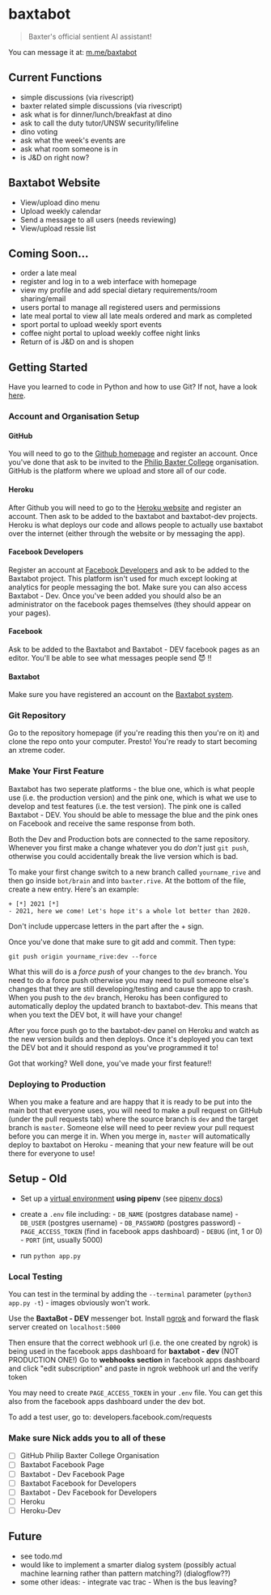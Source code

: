 # baxtabot

> Baxter's official sentient AI assistant!

You can message it at: [m.me/baxtabot](https://m.me/baxtabot)

## Current Functions

- simple discussions (via rivescript)
- baxter related simple discussions (via rivescript)
- ask what is for dinner/lunch/breakfast at dino
- ask to call the duty tutor/UNSW security/lifeline
- dino voting
- ask what the week's events are
- ask what room someone is in
- is J&D on right now?

## Baxtabot Website

- View/upload dino menu
- Upload weekly calendar
- Send a message to all users (needs reviewing)
- View/upload ressie list

## Coming Soon...

- order a late meal
- register and log in to a web interface with homepage
- view my profile and add special dietary requirements/room sharing/email
- users portal to manage all registered users and permissions
- late meal portal to view all late meals ordered and mark as completed
- sport portal to upload weekly sport events
- coffee night portal to upload weekly coffee night links
- Return of is J&D on and is shopen

## Getting Started

Have you learned to code in Python and how to use Git? If not, have a look [here](python_tutorial.md).

### Account and Organisation Setup

#### GitHub

You will need to go to the [Github homepage](https://github.com/) and register an account. Once you've done that ask to be invited to the [Philip  Baxter College](https://github.com/Baxter-College/) organisation. GitHub is the platform where we upload and store all of our code. 

#### Heroku

After Github you will need to go to the [Heroku website](https://id.heroku.com/login) and register an account. Then ask to be added to the baxtabot and baxtabot-dev projects. Heroku is what deploys our code and allows people to actually use baxtabot over the internet (either through the website or by messaging the app).

#### Facebook Developers

Register an account at [Facebook Developers](https://developers.facebook.com) and ask to be added to the Baxtabot project. This platform isn't used for much except looking at analytics for people messaging the bot. Make sure you can also access Baxtabot - Dev. Once you've been added you should also be an administrator on the facebook pages themselves (they should appear on your pages).

#### Facebook

Ask to be added to the Baxtabot and Baxtabot - DEV facebook pages as an editor. You'll be able to see what messages people send 😈 !!

#### Baxtabot

Make sure you have registered an account on the [Baxtabot system](http://baxtabot.herokuapp.com). 

### Git Repository

Go to the repository homepage (if you're reading this then you're on it) and clone the repo onto your computer. Presto! You're ready to start becoming an xtreme coder.

### Make Your First Feature

Baxtabot has two seperate platforms - the blue one, which is what people use (i.e. the production version) and the pink one, which is what we use to develop and test features (i.e. the test version). The pink one is called Baxtabot - DEV. You should be able to message the blue and the pink ones on Facebook and receive the same response from both. 

Both the Dev and Production bots are connected to the same repository. Whenever you first make a change whatever you do *don't* just `git push`, otherwise you could accidentally break the live version which is bad.

To make your first change switch to a new branch called `yourname_rive` and then go inside `bot/brain` and into `baxter.rive`. At the bottom of the file, create a new entry. Here's an example:

```
+ [*] 2021 [*]
- 2021, here we come! Let's hope it's a whole lot better than 2020.
```

Don't include uppercase letters in the part after the + sign.

Once you've done that make sure to git add and commit. Then type:

```
git push origin yourname_rive:dev --force
```

What this will do is a *force push* of your changes to the `dev` branch. You need to do a force push otherwise you may need to pull someone else's changes that they are still developing/testing and cause the app to crash. When you push to the `dev` branch, Heroku has been configured to automatically deploy the updated branch to baxtabot-dev. This means that when you text the DEV bot, it will have your change!

After you force push go to the baxtabot-dev panel on Heroku and watch as the new version builds and then deploys. Once it's deployed you can text the DEV bot and it should respond as you've programmed it to!

Got that working? Well done, you've made your first feature!!

### Deploying to Production

When you make a feature and are happy that it is ready to be put into the main bot that everyone uses, you will need to make a pull request on GitHub (under the pull requests tab) where the source branch is `dev` and the target branch is `master`. Someone else will need to peer review your pull request before you can merge it in. When you merge in, `master` will automatically deploy to baxtabot on Heroku - meaning that your new feature will be out there for everyone to use!

## Setup - Old

- Set up a [virtual environment](https://docs.python-guide.org/dev/virtualenvs/) **using pipenv** (see [pipenv docs](https://docs.pipenv.org/))

- create a `.env` file including: - `DB_NAME` (postgres database name) - `DB_USER` (postgres username) - `DB_PASSWORD` (postgres password) - `PAGE_ACCESS_TOKEN` (find in facebook apps dashboard) - `DEBUG` (int, 1 or 0) - `PORT` (int, usually 5000)

- run `python app.py`

### Local Testing

You can test in the terminal by adding the `--terminal` parameter (`python3 app.py -t`) - images obviously won't work.

Use the **BaxtaBot - DEV** messenger bot. Install [ngrok](https://ngrok.com/) and forward the flask server created on `localhost:5000`

Then ensure that the correct webhook url (i.e. the one created by ngrok) is being used in the facebook apps dashboard for **baxtabot - dev** (NOT PRODUCTION ONE!)
Go to **webhooks section** in facebook apps dashboard and click "edit subscription" and paste in ngrok webhook url and the verify token

You may need to create `PAGE_ACCESS_TOKEN` in your `.env` file. You can get this also from the facebook apps dashboard under the dev bot.

To add a test user, go to: developers.facebook.com/requests

### Make sure Nick adds you to all of these

* [ ] GitHub Philip Baxter College Organisation
* [ ] Baxtabot Facebook Page
* [ ] Baxtabot - Dev Facebook Page
* [ ] Baxtabot Facebook for Developers
* [ ] Baxtabot - Dev Facebook for Developers
* [ ] Heroku 
* [ ] Heroku-Dev 

## Future

- see todo.md
- would like to implement a smarter dialog system (possibly actual machine learning rather than pattern matching?) (dialogflow??)
- some other ideas: - integrate vac trac - When is the bus leaving?

